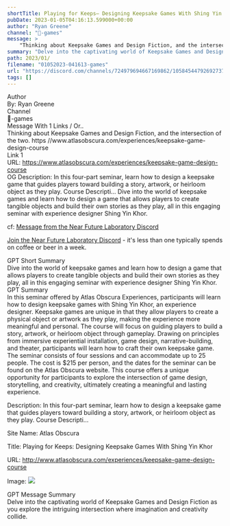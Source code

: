 ```yaml
---
shortTitle: Playing for Keeps— Designing Keepsake Games With Shing Yin Khor
pubDate: 2023-01-05T04:16:13.599000+00:00
author: "Ryan Greene"
channel: "👾-games"
message: >
    "Thinking about Keepsake Games and Design Fiction, and the intersection of the two.  https //www.atlasobscura.com/experiences/keepsake-game-design-course"
summary: "Delve into the captivating world of Keepsake Games and Design Fiction as you explore the intriguing intersection where imagination and creativity collide."
path: 2023/01/
filename: "01052023-041613-games"
url: "https://discord.com/channels/724979694667169862/1058454479269273720/1060411376293642251"
tags: []
---
```

<div class="metadata-title-header pt-3 pb-3 pl-2">Author</div>    
<div class="bg-gray-200 p-4 rounded-md mb-4">   
By: Ryan Greene
</div>

<div class="metadata-title-header pt-3 pb-3 pl-2">Channel</div>    
<div class="bg-gray-200 p-4 rounded-md mb-4">   
👾-games</span>
</div>

<div class="metadata-title-header pt-3 pb-3 pl-2">Message  With 1 Links / Or..</div>    
<div class="human-content-container">  



<div class="mb-4" style="font-family: var(--font-family-peak);">Thinking about Keepsake Games and Design Fiction, and the intersection of the two. 
https //www.atlasobscura.com/experiences/keepsake-game-design-course</div>

<div class="">Link 1</div> 
<div class="">URL: <a href="https://www.atlasobscura.com/experiences/keepsake-game-design-course">https://www.atlasobscura.com/experiences/keepsake-game-design-course</a></div>
OG Description: In this four-part seminar, learn how to design a keepsake game that guides players toward building a story, artwork, or heirloom object as they play.
Course Descripti...  <!-- Example: Display each item in a paragraph -->
Dive into the world of keepsake games and learn how to design a game that allows players to create tangible objects and build their own stories as they play, all in this engaging seminar with experience designer Shing Yin Khor.



<!-- 
URL: https://www.atlasobscura.com/experiences/keepsake-game-design-course
Description In this four-part seminar, learn how to design a keepsake game that guides players toward building a story, artwork, or heirloom object as they play.
Course Descripti...
 -->
</div>



cf: <a href="">Message from the Near Future Laboratory Discord</a>

<a href="">Join the Near Future Laboratory Discord</a> - it's less than one typically spends on coffee or beer in a week. 



<div class="metadata-title-header pt-3 pb-3 pl-2">GPT Short Summary</div>
<div class="robot-content-container">
Dive into the world of keepsake games and learn how to design a game that allows players to create tangible objects and build their own stories as they play, all in this engaging seminar with experience designer Shing Yin Khor.
</div>

<div class="metadata-title-header pt-3 pb-3 pl-2">GPT Summary</div>
<div class="robot-content-container">
In this seminar offered by Atlas Obscura Experiences, participants will learn how to design keepsake games with Shing Yin Khor, an experience designer. Keepsake games are unique in that they allow players to create a physical object or artwork as they play, making the experience more meaningful and personal. The course will focus on guiding players to build a story, artwork, or heirloom object through gameplay. Drawing on principles from immersive experiential installation, game design, narrative-building, and theater, participants will learn how to craft their own keepsake game. The seminar consists of four sessions and can accommodate up to 25 people. The cost is $215 per person, and the dates for the seminar can be found on the Atlas Obscura website. This course offers a unique opportunity for participants to explore the intersection of game design, storytelling, and creativity, ultimately creating a meaningful and lasting experience.
</div>

<!-- Summary:  Atlas Obscura is inspired by our Atlas of the world's most fascinating places . Small-group adventures are inspired by the stories behind them and the people who bring them to life . -->

<!-- [] -->

<!-- <div class="bg-gray-400"> {'og:site_name': 'Atlas Obscura', 'og:type': 'atlasobscura:experience', 'og:url': 'http://www.atlasobscura.com/experiences/keepsake-game-design-course', 'og:title': 'Playing for Keeps: Designing Keepsake Games With Shing Yin Khor', 'og:description': 'In this four-part seminar, learn how to design a keepsake game that guides players toward building a story, artwork, or heirloom object as they play.\nCourse Descripti...', 'og:image': 'https://img.atlasobscura.com/5vHZGtVUJE7hq_6OE5D3p8xIjqwOD6XM3_olAwoMT98/rt:fit/w:600/q:81/sm:1/scp:1/ar:1/aHR0cHM6Ly9hdGxh/cy1kZXYuczMuYW1h/em9uYXdzLmNvbS91/cGxvYWRzL2V4cGVy/aWVuY2Vfc2VyaWVz/X2ltYWdlcy8xMDYz/ZWIzYS03MWQ0LTQ4/OTUtYjkxZC1mOWFj/MjQ5Y2NjZTE2NGIy/MDE3YTBlYTJjMmUz/ZmFfb3JhY2xlYmly/ZF9wYXJrMS5qcGc.jpg'} </div> -->

Description: In this four-part seminar, learn how to design a keepsake game that guides players toward building a story, artwork, or heirloom object as they play.
Course Descripti...

Site Name: Atlas Obscura

Title: Playing for Keeps: Designing Keepsake Games With Shing Yin Khor

URL: http://www.atlasobscura.com/experiences/keepsake-game-design-course

Image: <img src="https://img.atlasobscura.com/5vHZGtVUJE7hq_6OE5D3p8xIjqwOD6XM3_olAwoMT98/rt:fit/w:600/q:81/sm:1/scp:1/ar:1/aHR0cHM6Ly9hdGxh/cy1kZXYuczMuYW1h/em9uYXdzLmNvbS91/cGxvYWRzL2V4cGVy/aWVuY2Vfc2VyaWVz/X2ltYWdlcy8xMDYz/ZWIzYS03MWQ0LTQ4/OTUtYjkxZC1mOWFj/MjQ5Y2NjZTE2NGIy/MDE3YTBlYTJjMmUz/ZmFfb3JhY2xlYmly/ZF9wYXJrMS5qcGc.jpg" width="" height=""/>




<div class="metadata-title-header pt-3 pb-3 pl-2">GPT Message Summary</div>    
<div class="robot-content-container">
Delve into the captivating world of Keepsake Games and Design Fiction as you explore the intriguing intersection where imagination and creativity collide.
</div>
</div>